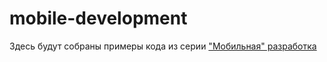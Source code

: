 # mobile-development

Здесь будут собраны примеры кода из серии ["Мобильная" разработка](https://dev.to/mainarthur/mobilnaia-razrabotka-vviedieniie-32cg)
